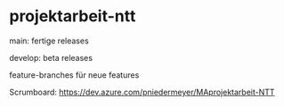 # projektarbeit-ntt

main: fertige releases

develop: beta releases

feature-branches für neue features


Scrumboard: https://dev.azure.com/pniedermeyer/MAprojektarbeit-NTT
